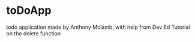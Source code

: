 # toDoApp
todo application made by Anthony Mclamb, with help from Dev Ed Tutorial on the delete function
